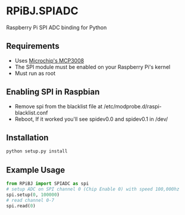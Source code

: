 RPiBJ.SPIADC
============

Raspberry Pi SPI ADC binding for Python

## Requirements
*  Uses [Microchip's MCP3008](http://www.microchip.com/wwwproducts/Devices.aspx?dDocName=en010530)
*  The SPI module must be enabled on your Raspberry Pi's kernel
*  Must run as root

## Enabling SPI in Raspbian
*  Remove spi from the blacklist file at /etc/modprobe.d/raspi-blacklist.conf
*  Reboot, If it worked you'll see spidev0.0 and spidev0.1 in /dev/

## Installation
```sh
python setup.py install
```

## Example Usage
```python
from RPiBJ import SPIADC as spi
# setup ADC on SPI channel 0 (Chip Enable 0) with speed 100,000hz
spi.setup(0, 100000)
# read channel 0-7
spi.read(0)
```
